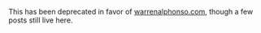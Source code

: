 This has been deprecated in favor of [warrenalphonso.com](https://github.com/warrenalphonso/warrenalphonso.com), though a few posts still live here. 
